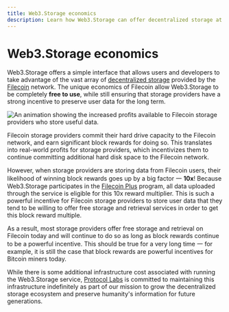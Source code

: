 ```yaml
---
title: Web3.Storage economics
description: Learn how Web3.Storage can offer decentralized storage at no cost by leveraging the unique economics of the Filecoin network.
---
```


# Web3.Storage economics

Web3.Storage offers a simple interface that allows users and developers to take advantage of the vast array of [decentralized storage][concepts-decentralized-storage] provided by the [Filecoin][fil] network. The unique economics of Filecoin allow Web3.Storage to be completely **free to use**, while still ensuring that storage providers have a strong incentive to preserve user data for the long term.

![An animation showing the increased profits available to Filecoin storage providers who store useful data.](/images/docs/web3-storage-fil-plus.gif)

Filecoin storage providers commit their hard drive capacity to the Filecoin network, and earn significant block rewards for doing so. This translates into real-world profits for storage providers, which incentivizes them to continue committing additional hard disk space to the Filecoin network.

However, when storage providers are storing data from Filecoin users, their likelihood of winning block rewards goes up by a big factor 一 **10x**! Because Web3.Storage participates in the [Filecoin Plus][fil-plus] program, all data uploaded through the service is eligible for this 10x reward multiplier. This is such a powerful incentive for Filecoin storage providers to store user data that they tend to be willing to offer free storage and retrieval services in order to get this block reward multiple.

As a result, most storage providers offer free storage and retrieval on Filecoin today and will continue to do so as long as block rewards continue to be a powerful incentive. This should be true for a very long time 一 for example, it is still the case that block rewards are powerful incentives for Bitcoin miners today.

While there is some additional infrastructure cost associated with running the Web3.Storage service, [Protocol Labs][pl] is committed to maintaining this infrastructure indefinitely as part of our mission to grow the decentralized storage ecosystem and preserve humanity's information for future generations.

[concepts-decentralized-storage]: ./decentralized-storage.md

[pl]: https://protocol.ai
[fil]: https://filecoin.io
[fil-plus]: https://docs.filecoin.io/store/filecoin-plus/
